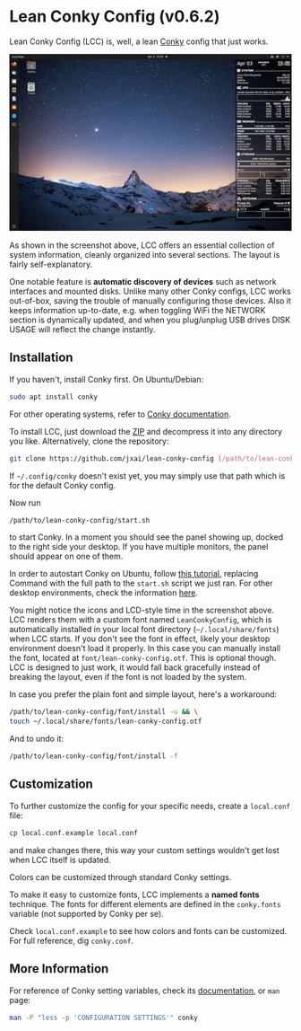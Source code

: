 # Lean Conky Config (v0.6.2)

Lean Conky Config (LCC) is, well, a lean [Conky](https://github.com/brndnmtthws/conky/wiki) config that just works.

![Screenshot](./screenshot.jpg?raw=true "Screenshot")

As shown in the screenshot above, LCC offers an essential collection of system information, cleanly organized into several sections. The layout is fairly self-explanatory.

One notable feature is **automatic discovery of devices** such as network interfaces and mounted disks. Unlike many other Conky configs, LCC works out-of-box, saving the trouble of manually configuring those devices. Also it keeps information up-to-date, e.g. when toggling WiFi the NETWORK section is dynamically updated, and when you plug/unplug USB drives DISK USAGE will reflect the change instantly.

## Installation
If you haven't, install Conky first. On Ubuntu/Debian:
``` bash
sudo apt install conky
```
For other operating systems, refer to [Conky documentation](https://github.com/brndnmtthws/conky/wiki/Installation).

To install LCC, just download the [ZIP](https://github.com/jxai/lean-conky-config/archive/master.zip) and decompress it into any directory you like. Alternatively, clone the repository:
``` bash
git clone https://github.com/jxai/lean-conky-config [/path/to/lean-conky-config]
```

If `~/.config/conky` doesn't exist yet, you may simply use that path which is for the default Conky config.

Now run
``` bash
/path/to/lean-conky-config/start.sh
```
to start Conky. In a moment you should see the panel showing up, docked to the right side your desktop. If you have multiple monitors, the panel should appear on one of them.

In order to autostart Conky on Ubuntu, follow [this tutorial](https://linuxconfig.org/ubuntu-20-04-system-monitoring-with-conky-widgets#h2-enable-conky-to-start-at-boot), replacing Command with the full path to the `start.sh` script we just ran. For other desktop environments, check the information [here](https://wiki.archlinux.org/index.php/Autostarting#On_desktop_environment_startup).

You might notice the icons and LCD-style time in the screenshot above. LCC renders them with a custom font named `LeanConkyConfig`, which is automatically installed in your local font directory (`~/.local/share/fonts`) when LCC starts. If you don't see the font in effect, likely your desktop environment doesn't load it properly. In this case you can manually install the font, located at `font/lean-conky-config.otf`. This is optional though. LCC is designed to just work, it would fall back gracefully instead of breaking the layout, even if the font is not loaded by the system.

In case you prefer the plain font and simple layout, here's a workaround:
``` bash
/path/to/lean-conky-config/font/install -u && \
touch ~/.local/share/fonts/lean-conky-config.otf
```
And to undo it:
``` bash
/path/to/lean-conky-config/font/install -f
```

## Customization
To further customize the config for your specific needs, create a `local.conf` file:
``` bash
cp local.conf.example local.conf
```
and make changes there, this way your custom settings wouldn't get lost when LCC itself is updated.

Colors can be customized through standard Conky settings.

To make it easy to customize fonts, LCC implements a **named fonts** technique. The fonts for different elements are defined in the `conky.fonts` variable (not supported by Conky per se).

Check `local.conf.example` to see how colors and fonts can be customized. For full reference, dig `conky.conf`.

## More Information
For reference of Conky setting variables, check its [documentation](http://conky.sourceforge.net/config_settings.html), or `man` page:
``` bash
man -P "less -p 'CONFIGURATION SETTINGS'" conky 
```
